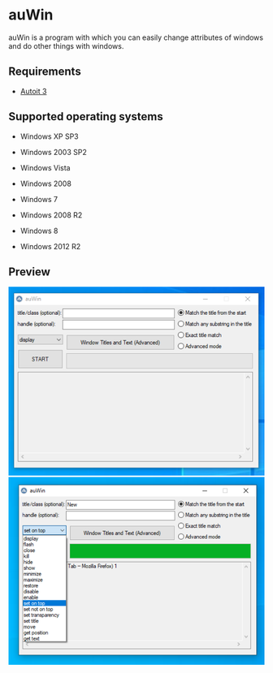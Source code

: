 # auWin

auWin is a program with which you can easily change attributes of windows and do other things with windows.

## Requirements

- [Autoit 3](https://www.autoitscript.com/cgi-bin/getfile.pl?autoit3%2Fautoit-v3-setup.zip= "Download from autoitscript.com")

## Supported operating systems

- Windows XP SP3

- Windows 2003 SP2

- Windows Vista

- Windows 2008

- Windows 7

- Windows 2008 R2

- Windows 8

- Windows 2012 R2

## Preview

![basic](assets/basic.png)
![on run](assets/on_run.png)
